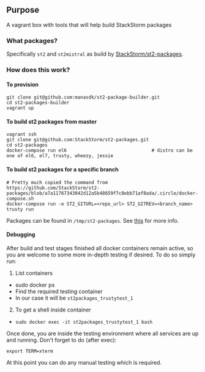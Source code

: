 ## Purpose

A vagrant box with tools that will help build StackStorm packages

### What packages?
Specifically `st2` and `st2mistral` as build by [StackStorm/st2-packages](https://github.com/StackStorm/st2-packages).

### How does this work?

#### To provision

```
git clone git@github.com:manasdk/st2-package-builder.git
cd st2-packages-builder
vagrant up
```

#### To build st2 packages from master

```
vagrant ssh
git clone git@github.com:StackStorm/st2-packages.git
cd st2-packages
docker-compose run el6                               # distro can be one of el6, el7, trusty, wheezy, jessie
```

#### To build st2 packages for a specific branch

```
# Pretty much copied the command from https://github.com/StackStorm/st2-packages/blob/a7a11767343042d12a5b48659f7c8ebb71af8ada/.circle/docker-compose.sh
docker-compose run -e ST2_GITURL=<repo_url> ST2_GITREV=<branch_name> trusty run
```

Packages can be found in `/tmp/st2-packages`. See [this](https://github.com/StackStorm/st2-packages#usage) for more info.

#### Debugging

After build and test stages finished all docker containers remain active, so you are welcome to some more in-depth testing if desired. To do so simply run:

1. List containers
  * sudo docker ps
  * Find the required testing container
  * In our case it will be `st2packages_trustytest_1`

2. To get a shell inside container
 * `sudo docker exec -it st2packages_trustytest_1 bash`

Once done, you are inside the testing environment where all services are up and running. Don't forget to do (after exec):

```
export TERM=xterm
```

At this point you can do any manual testing which is required.
